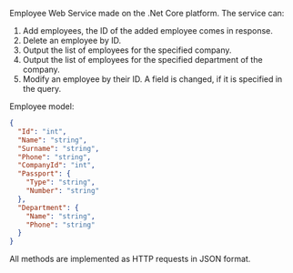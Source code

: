 ﻿Employee Web Service made on the .Net Core platform.
The service can:

1. Add employees, the ID of the added employee comes in response.
2. Delete an employee by ID.
3. Output the list of employees for the specified company.
4. Output the list of employees for the specified department of the company.
5. Modify an employee by their ID. A field is changed, if it is specified in the query.

Employee model:
```json
{
  "Id": "int",
  "Name": "string",
  "Surname": "string",
  "Phone": "string",
  "CompanyId": "int",
  "Passport": {
    "Type": "string",
    "Number": "string"
  },
  "Department": {
    "Name": "string",
    "Phone": "string"
  }
}
```
All methods are implemented as HTTP requests in JSON format.
